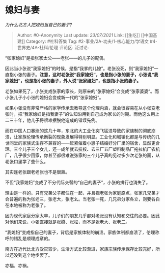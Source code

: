 # 媳妇与妻
*为什么北方人把媳妇当自己的妻子?*

> Author: #0-Anonymity
> Last update: *23/07/2021*
> Link: [[生吃]] [[中国基建]]
> Category: #社科答集
> Tag: #2-事业/2A-功夫/1-核心能力/学语文 #4-世界史/4A-社科/伦理
> 评论区:
> 泛讨论:

“张家媳妇”是指张家太公——老张——的儿子的配偶。

因此当小张说“我家媳妇”的时候，是指“我爹的儿媳”。老张没死，则“我家媳妇”一直指小张的妻子。**注意，这时老张说“我家媳妇”，也是指小张的妻子，小张说“我家媳妇”，也是指小张的妻子，外人说“张家媳妇”，也是指小张的妻子。**

老张如果死了，小张变成张家的家长，则原来的“张家媳妇”会变成“张家婆婆”。而小张儿子小小张的媳妇会变成新一代的“张家媳妇”。

如果小张没有非常严格的家学传承去教导这个伦理内涵，就会很容易在从小张变老张时，把“我家媳妇是指我妻子”的认知沿用到自己成为家长的时期。而他这么用上二三十年，他儿子将很难摆脱他造成的错误先例。

而在中国人口暴涨的这几十年，东北的大工业化突飞猛进导致的家族制的彻底崩溃，让家族伦理传承断裂的现象发展得特别明显。工业化和城镇化都是与传统的几世同堂的家族式生存不兼容的——赶紧催着小崽子结婚好分厂里的宿舍，显然更合理。三个儿子三个女儿，还一成年就去技校、去三厂五厂塑料制品厂拖拉机厂农机厂，几乎很少回家，你甚至都很难说张家的三个儿子真的见过多少次老张的面，从老张口里学了些什么。

其实连老张跟老老张也不是很熟。

不但“我家媳妇”变成了不分代际交替的“自己的妻子”，小张的排行也消失了。

理由是一样的。只有兄弟父子都住在一起，并且视老张为家庭原点，张家几兄弟才会普遍的称为张老三，张老大，张老幺。当老张一死，几兄弟分家各立，则要各自在本地被称为老张了。

因为现代家庭分家太早，儿子们的朋友几乎都对老张没有认知和交往的必要。因此对他们来说，小张直接就是张腾、张松，而不是张老大、张老二。

“我媳妇”变成指自己的妻子，背后是家族体制的崩溃。家族体制都崩溃了，伦理称呼的错乱是顺理成章的。

南方在近代比北方受灾较少，生活方式比较渐进，家族宗族传承保存比较完好，所以还没到这个地步罢了。

亦福，亦祸。
